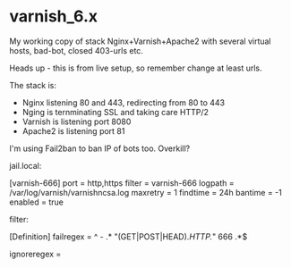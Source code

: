 # varnish_6.x
My working copy of stack Nginx+Varnish+Apache2 with several virtual hosts, bad-bot, closed 403-urls etc.

Heads up - this is from live setup, so remember change at least urls.

The stack is:
- Nginx listening 80 and 443, redirecting from 80 to 443
- Nging is ternminating SSL and taking care HTTP/2
- Varnish is listening port 8080
- Apache2 is listening port 81

I'm using Fail2ban to ban IP of bots too. Overkill?

jail.local:

[varnish-666]
port = http,https
filter = varnish-666
logpath  = /var/log/varnish/varnishncsa.log
maxretry = 1
findtime = 24h
bantime = -1
enabled = true

filter:

[Definition]
failregex = ^<HOST> - .* "(GET|POST|HEAD).*HTTP.*" 666 .*$

ignoreregex =
